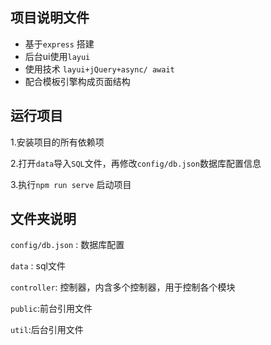 ##  项目说明文件

* 基于`express` 搭建
* 后台ui使用`layui`
* 使用技术 `layui+jQuery+async/ await`
* 配合模板引擎构成页面结构



##  运行项目

1.安装项目的所有依赖项

2.打开`data`导入`SQL`文件，再修改`config/db.json`数据库配置信息

3.执行`npm run serve` 启动项目



##  文件夹说明

`config/db.json`  : 数据库配置

`data`  : sql文件

`controller`:  控制器，内含多个控制器，用于控制各个模块

`public`:前台引用文件

`util`:后台引用文件